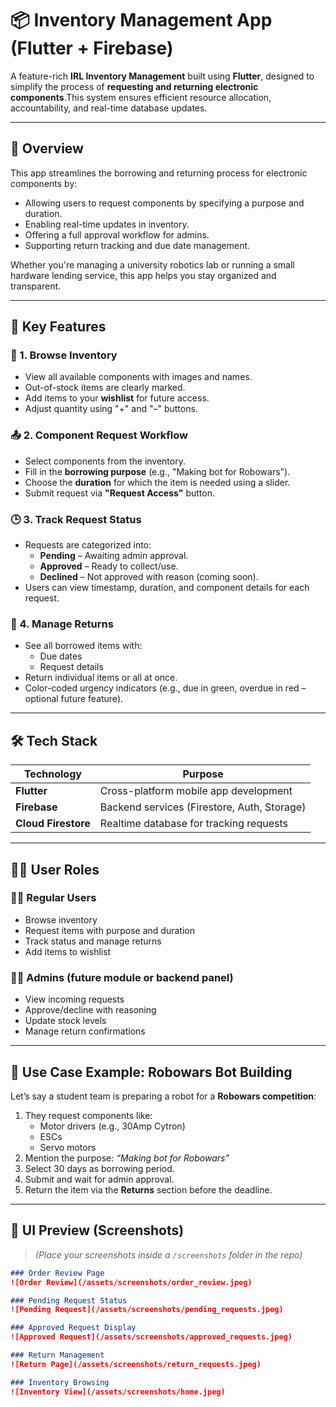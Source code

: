 # 📦 Inventory Management App (Flutter + Firebase)

A feature-rich **IRL Inventory Management** built using **Flutter**, designed to simplify the process of **requesting and returning electronic components**.This system ensures efficient resource allocation, accountability, and real-time database updates.

---

## 🚀 Overview

This app streamlines the borrowing and returning process for electronic components by:
- Allowing users to request components by specifying a purpose and duration.
- Enabling real-time updates in inventory.
- Offering a full approval workflow for admins.
- Supporting return tracking and due date management.

Whether you're managing a university robotics lab or running a small hardware lending service, this app helps you stay organized and transparent.

---

## 📱 Key Features

### 🔎 1. Browse Inventory
- View all available components with images and names.
- Out-of-stock items are clearly marked.
- Add items to your **wishlist** for future access.
- Adjust quantity using "+" and "–" buttons.

### 📤 2. Component Request Workflow
- Select components from the inventory.
- Fill in the **borrowing purpose** (e.g., "Making bot for Robowars").
- Choose the **duration** for which the item is needed using a slider.
- Submit request via **"Request Access"** button.

### 🕒 3. Track Request Status
- Requests are categorized into:
  - **Pending** – Awaiting admin approval.
  - **Approved** – Ready to collect/use.
  - **Declined** – Not approved with reason (coming soon).
- Users can view timestamp, duration, and component details for each request.

### 🔁 4. Manage Returns
- See all borrowed items with:
  - Due dates
  - Request details
- Return individual items or all at once.
- Color-coded urgency indicators (e.g., due in green, overdue in red – optional future feature).

---

## 🛠️ Tech Stack

| Technology      | Purpose                                  |
|-----------------|-------------------------------------------|
| **Flutter**     | Cross-platform mobile app development     |
| **Firebase**    | Backend services (Firestore, Auth, Storage) |
| **Cloud Firestore** | Realtime database for tracking requests |

---

## 🧑‍💼 User Roles

### 👨‍🔬 Regular Users
- Browse inventory
- Request items with purpose and duration
- Track status and manage returns
- Add items to wishlist

### 👨‍💻 Admins (future module or backend panel)
- View incoming requests
- Approve/decline with reasoning
- Update stock levels
- Manage return confirmations

---

## 🎯 Use Case Example: Robowars Bot Building

Let’s say a student team is preparing a robot for a **Robowars competition**:
1. They request components like:
   - Motor drivers (e.g., 30Amp Cytron)
   - ESCs
   - Servo motors
2. Mention the purpose: *“Making bot for Robowars”*
3. Select 30 days as borrowing period.
4. Submit and wait for admin approval.
5. Return the item via the **Returns** section before the deadline.

---

## 📸 UI Preview (Screenshots)

> *(Place your screenshots inside a `/screenshots` folder in the repo)*

```markdown
### Order Review Page
![Order Review](/assets/screenshots/order_review.jpeg)

### Pending Request Status
![Pending Request](/assets/screenshots/pending_requests.jpeg)

### Approved Request Display
![Approved Request](/assets/screenshots/approved_requests.jpeg)

### Return Management
![Return Page](/assets/screenshots/return_requests.jpeg)

### Inventory Browsing
![Inventory View](/assets/screenshots/home.jpeg)
